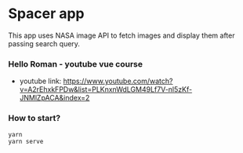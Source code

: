 # Spacer app

This app uses NASA image API to fetch images and display them after passing search query.

### Hello Roman - youtube vue course

* youtube link: https://www.youtube.com/watch?v=A2rEhxkFPDw&list=PLKnxnWdLGM49Lf7V-nl5zKf-JNMlZpACA&index=2

### How to start?

```
yarn
yarn serve
```
